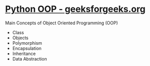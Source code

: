 # <a href="https://www.geeksforgeeks.org/python-oops-concepts/#:~:text=In%20Python%2C%20object%2Doriented%20Programming,in%20the%20programming.">Python OOP - geeksforgeeks.org</a>


Main Concepts of Object Oriented Programming (OOP)
<ul>
	<li>Class</li>
	<li>Objects</li>
	<li>Polymorphism</li>
	<li>Encapsulation</li>
	<li>Inheritance</li>
	<li>Data Abstraction</li>
</ul>

